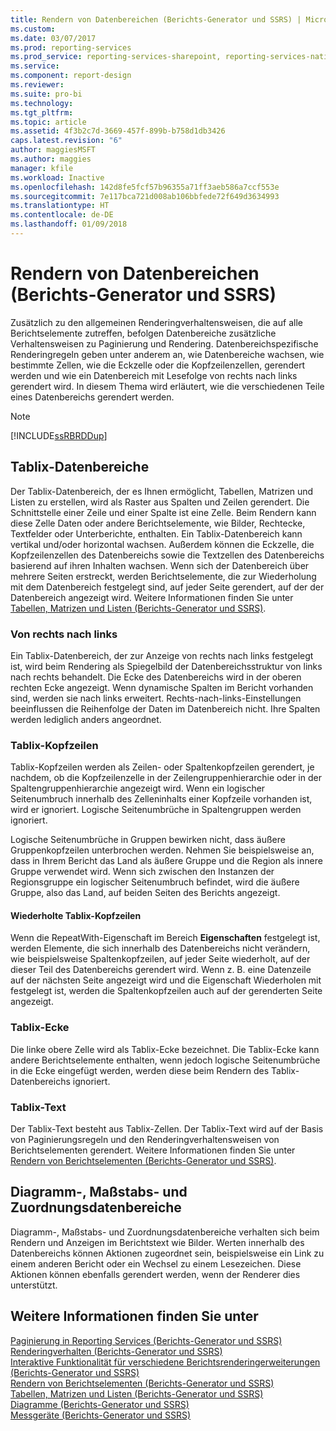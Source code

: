 ```yaml
---
title: Rendern von Datenbereichen (Berichts-Generator und SSRS) | Microsoft-Dokumentation
ms.custom: 
ms.date: 03/07/2017
ms.prod: reporting-services
ms.prod_service: reporting-services-sharepoint, reporting-services-native
ms.service: 
ms.component: report-design
ms.reviewer: 
ms.suite: pro-bi
ms.technology: 
ms.tgt_pltfrm: 
ms.topic: article
ms.assetid: 4f3b2c7d-3669-457f-899b-b758d1db3426
caps.latest.revision: "6"
author: maggiesMSFT
ms.author: maggies
manager: kfile
ms.workload: Inactive
ms.openlocfilehash: 142d8fe5fcf57b96355a71ff3aeb586a7ccf553e
ms.sourcegitcommit: 7e117bca721d008ab106bbfede72f649d3634993
ms.translationtype: HT
ms.contentlocale: de-DE
ms.lasthandoff: 01/09/2018
---
```

# <a name="rendering-data-regions-report-builder-and-ssrs"></a>Rendern von Datenbereichen (Berichts-Generator und SSRS)
  Zusätzlich zu den allgemeinen Renderingverhaltensweisen, die auf alle Berichtselemente zutreffen, befolgen Datenbereiche zusätzliche Verhaltensweisen zu Paginierung und Rendering. Datenbereichspezifische Renderingregeln geben unter anderem an, wie Datenbereiche wachsen, wie bestimmte Zellen, wie die Eckzelle oder die Kopfzeilenzellen, gerendert werden und wie ein Datenbereich mit Lesefolge von rechts nach links gerendert wird. In diesem Thema wird erläutert, wie die verschiedenen Teile eines Datenbereichs gerendert werden.  
  
> [!NOTE]  
>  [!INCLUDE[ssRBRDDup](../../includes/ssrbrddup-md.md)]  
  
## <a name="tablix-data-regions"></a>Tablix-Datenbereiche  
 Der Tablix-Datenbereich, der es Ihnen ermöglicht, Tabellen, Matrizen und Listen zu erstellen, wird als Raster aus Spalten und Zeilen gerendert. Die Schnittstelle einer Zeile und einer Spalte ist eine Zelle. Beim Rendern kann diese Zelle Daten oder andere Berichtselemente, wie Bilder, Rechtecke, Textfelder oder Unterberichte, enthalten. Ein Tablix-Datenbereich kann vertikal und/oder horizontal wachsen. Außerdem können die Eckzelle, die Kopfzeilenzellen des Datenbereichs sowie die Textzellen des Datenbereichs basierend auf ihren Inhalten wachsen. Wenn sich der Datenbereich über mehrere Seiten erstreckt, werden Berichtselemente, die zur Wiederholung mit dem Datenbereich festgelegt sind, auf jeder Seite gerendert, auf der der Datenbereich angezeigt wird. Weitere Informationen finden Sie unter [Tabellen, Matrizen und Listen &#40;Berichts-Generator und SSRS&#41;](../../reporting-services/report-design/tables-matrices-and-lists-report-builder-and-ssrs.md).  
  
### <a name="right-to-left"></a>Von rechts nach links  
 Ein Tablix-Datenbereich, der zur Anzeige von rechts nach links festgelegt ist, wird beim Rendering als Spiegelbild der Datenbereichsstruktur von links nach rechts behandelt. Die Ecke des Datenbereichs wird in der oberen rechten Ecke angezeigt. Wenn dynamische Spalten im Bericht vorhanden sind, werden sie nach links erweitert. Rechts-nach-links-Einstellungen beeinflussen die Reihenfolge der Daten im Datenbereich nicht. Ihre Spalten werden lediglich anders angeordnet.  
  
### <a name="tablix-headers"></a>Tablix-Kopfzeilen  
 Tablix-Kopfzeilen werden als Zeilen- oder Spaltenkopfzeilen gerendert, je nachdem, ob die Kopfzeilenzelle in der Zeilengruppenhierarchie oder in der Spaltengruppenhierarchie angezeigt wird. Wenn ein logischer Seitenumbruch innerhalb des Zelleninhalts einer Kopfzeile vorhanden ist, wird er ignoriert. Logische Seitenumbrüche in Spaltengruppen werden ignoriert.  
  
 Logische Seitenumbrüche in Gruppen bewirken nicht, dass äußere Gruppenkopfzeilen unterbrochen werden. Nehmen Sie beispielsweise an, dass in Ihrem Bericht das Land als äußere Gruppe und die Region als innere Gruppe verwendet wird. Wenn sich zwischen den Instanzen der Regionsgruppe ein logischer Seitenumbruch befindet, wird die äußere Gruppe, also das Land, auf beiden Seiten des Berichts angezeigt.  
  
#### <a name="repeated-tablix-headers"></a>Wiederholte Tablix-Kopfzeilen  
 Wenn die RepeatWith-Eigenschaft im Bereich **Eigenschaften** festgelegt ist, werden Elemente, die sich innerhalb des Datenbereichs nicht verändern, wie beispielsweise Spaltenkopfzeilen, auf jeder Seite wiederholt, auf der dieser Teil des Datenbereichs gerendert wird. Wenn z. B. eine Datenzeile auf der nächsten Seite angezeigt wird und die Eigenschaft Wiederholen mit festgelegt ist, werden die Spaltenkopfzeilen auch auf der gerenderten Seite angezeigt.  
  
### <a name="tablix-corner"></a>Tablix-Ecke  
 Die linke obere Zelle wird als Tablix-Ecke bezeichnet. Die Tablix-Ecke kann andere Berichtselemente enthalten, wenn jedoch logische Seitenumbrüche in die Ecke eingefügt werden, werden diese beim Rendern des Tablix-Datenbereichs ignoriert.  
  
### <a name="tablix-body"></a>Tablix-Text  
 Der Tablix-Text besteht aus Tablix-Zellen. Der Tablix-Text wird auf der Basis von Paginierungsregeln und den Renderingverhaltensweisen von Berichtselementen gerendert. Weitere Informationen finden Sie unter [Rendern von Berichtselementen &#40;Berichts-Generator und SSRS&#41;](../../reporting-services/report-design/rendering-report-items-report-builder-and-ssrs.md).  
  
## <a name="chart-gauge-and-map-data-regions"></a>Diagramm-, Maßstabs- und Zuordnungsdatenbereiche  
 Diagramm-, Maßstabs- und Zuordnungsdatenbereiche verhalten sich beim Rendern und Anzeigen im Berichtstext wie Bilder. Werten innerhalb des Datenbereichs können Aktionen zugeordnet sein, beispielsweise ein Link zu einem anderen Bericht oder ein Wechsel zu einem Lesezeichen. Diese Aktionen können ebenfalls gerendert werden, wenn der Renderer dies unterstützt.  
  
## <a name="see-also"></a>Weitere Informationen finden Sie unter  
 [Paginierung in Reporting Services &#40;Berichts-Generator und SSRS&#41;](../../reporting-services/report-design/pagination-in-reporting-services-report-builder-and-ssrs.md)   
 [Renderingverhalten (Berichts-Generator und SSRS)](../../reporting-services/report-design/rendering-behaviors-report-builder-and-ssrs.md)   
 [Interaktive Funktionalität für verschiedene Berichtsrenderingerweiterungen &#40;Berichts-Generator und SSRS&#41;](../../reporting-services/report-builder/interactive-functionality-different-report-rendering-extensions.md)   
 [Rendern von Berichtselementen (Berichts-Generator und SSRS)](../../reporting-services/report-design/rendering-report-items-report-builder-and-ssrs.md)   
 [Tabellen, Matrizen und Listen &#40;Berichts-Generator und SSRS&#41;](../../reporting-services/report-design/tables-matrices-and-lists-report-builder-and-ssrs.md)   
 [Diagramme &#40;Berichts-Generator und SSRS&#41;](../../reporting-services/report-design/charts-report-builder-and-ssrs.md)   
 [Messgeräte &#40;Berichts-Generator und SSRS&#41;](../../reporting-services/report-design/gauges-report-builder-and-ssrs.md)  
  
  
